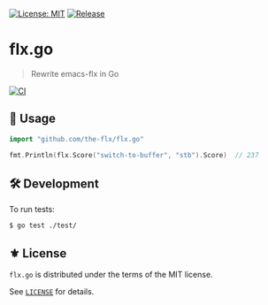 [![License: MIT](https://img.shields.io/badge/License-MIT-green.svg)](https://opensource.org/licenses/MIT)
[![Release](https://img.shields.io/github/tag/the-flx/flx.go.svg?label=release&logo=github)](https://github.com/the-flx/flx.go/releases/latest)

# flx.go
> Rewrite emacs-flx in Go

[![CI](https://github.com/the-flx/flx.go/actions/workflows/test.yml/badge.svg)](https://github.com/the-flx/flx.go/actions/workflows/test.yml)

## 🔨 Usage

```go
import "github.com/the-flx/flx.go"

fmt.Println(flx.Score("switch-to-buffer", "stb").Score)  // 237
```

## 🛠️ Development

To run tests:

```sh
$ go test ./test/
```

## ⚜️ License

`flx.go` is distributed under the terms of the MIT license.

See [`LICENSE`](./LICENSE) for details.


<!-- Links -->

[Mx]: https://github.com/jcs090218/Unity.Mx

[flx]: https://github.com/lewang/flx
